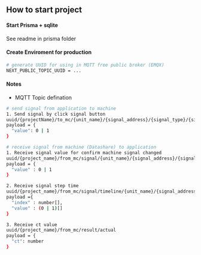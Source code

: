 ## How to start project

#### Start Prisma + sqlite

See readme in prisma folder

#### Create Enviroment for production

```bash
# generate UUID for using in MQTT free public broker (EMQX)
NEXT_PUBLIC_TOPIC_UUID = ...
```

#### Notes

- MQTT Topic defination

```bash
# send signal from application to machine
1. Send signal by click signal button
uuid/{projectName}/to_mc/{unit_name}/{signal_address}/{signal_type}/{signal_index}
payload = {
  "value": 0 | 1
}

# receive signal from machine (Datashare) to application
1. Receive signal value for confirm machine signal changed
uuid/{project_name}/from_mc/signal/{unit_name}/{signal_address}/{signal_type}/{signal_index}
payload = {
  "value" : 0 | 1
}

2. Receive signal step time
uuid/{project_name}/from_mc/signal/timeline/{unit_name}/{signal_address}
payload ={
  "index" : number[],
  "value" : (0 | 1)[]
}

3. Receive ct value
uuid/{project_name}/from_mc/result/actual
payload = {
  "ct": number
}
```

